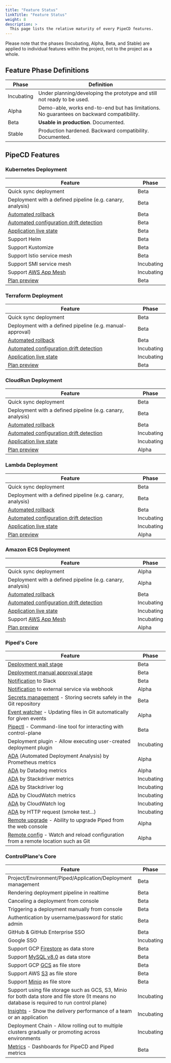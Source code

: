 ```yaml
---
title: "Feature Status"
linkTitle: "Feature Status"
weight: 8
description: >
  This page lists the relative maturity of every PipeCD features.
---
```


Please note that the phases (Incubating, Alpha, Beta, and Stable) are applied to individual features within the project, not to the project as a whole.

## Feature Phase Definitions

| Phase | Definition |
|-|-|
| Incubating | Under planning/developing the prototype and still not ready to be used. |
| Alpha | Demo-able, works end-to-end but has limitations. No guarantees on backward compatibility. |
| Beta | **Usable in production**. Documented. |
| Stable | Production hardened. Backward compatibility. Documented. |

## PipeCD Features

### Kubernetes Deployment

| Feature | Phase |
|-|-|
| Quick sync deployment | Beta |
| Deployment with a defined pipeline (e.g. canary, analysis) | Beta |
| [Automated rollback](/docs/user-guide/rolling-back-a-deployment/) | Beta |
| [Automated configuration drift detection](/docs/user-guide/configuration-drift-detection/) | Beta |
| [Application live state](/docs/user-guide/application-live-state/) | Beta |
| Support Helm | Beta |
| Support Kustomize | Beta |
| Support Istio service mesh | Beta |
| Support SMI service mesh | Incubating |
| Support [AWS App Mesh](https://aws.amazon.com/app-mesh/) | Incubating |
| [Plan preview](/docs/user-guide/plan-preview) | Beta |

### Terraform Deployment

| Feature | Phase |
|-|-|
| Quick sync deployment | Beta |
| Deployment with a defined pipeline (e.g. manual-approval) | Beta |
| [Automated rollback](/docs/user-guide/rolling-back-a-deployment/) | Beta |
| [Automated configuration drift detection](/docs/user-guide/configuration-drift-detection/) | Incubating |
| [Application live state](/docs/user-guide/application-live-state/) | Incubating |
| [Plan preview](/docs/user-guide/plan-preview) | Beta |

### CloudRun Deployment

| Feature | Phase |
|-|-|
| Quick sync deployment | Beta |
| Deployment with a defined pipeline (e.g. canary, analysis) | Beta |
| [Automated rollback](/docs/user-guide/rolling-back-a-deployment/) | Beta |
| [Automated configuration drift detection](/docs/user-guide/configuration-drift-detection/) | Incubating |
| [Application live state](/docs/user-guide/application-live-state/) | Incubating |
| [Plan preview](/docs/user-guide/plan-preview) | Alpha |

### Lambda Deployment

| Feature | Phase |
|-|-|
| Quick sync deployment | Beta |
| Deployment with a defined pipeline (e.g. canary, analysis) | Beta |
| [Automated rollback](/docs/user-guide/rolling-back-a-deployment/) | Beta |
| [Automated configuration drift detection](/docs/user-guide/configuration-drift-detection/) | Incubating |
| [Application live state](/docs/user-guide/application-live-state/) | Incubating |
| [Plan preview](/docs/user-guide/plan-preview) | Alpha |

### Amazon ECS Deployment

| Feature | Phase |
|-|-|
| Quick sync deployment | Alpha |
| Deployment with a defined pipeline (e.g. canary, analysis) | Alpha |
| [Automated rollback](/docs/user-guide/rolling-back-a-deployment/) | Beta |
| [Automated configuration drift detection](/docs/user-guide/configuration-drift-detection/) | Incubating |
| [Application live state](/docs/user-guide/application-live-state/) | Incubating |
| Support [AWS App Mesh](https://aws.amazon.com/app-mesh/) | Incubating |
| [Plan preview](/docs/user-guide/plan-preview) | Alpha |

### Piped's Core

| Feature | Phase |
|-|-|
| [Deployment wait stage](/docs/user-guide/adding-a-wait-stage/) | Beta |
| [Deployment manual approval stage](/docs/user-guide/adding-a-manual-approval/) | Beta |
| [Notification](/docs/operator-manual/piped/configuring-notifications/) to Slack | Beta |
| [Notification](/docs/operator-manual/piped/configuring-notifications/) to external service via webhook | Alpha |
| [Secrets management](/docs/user-guide/secret-management/) - Storing secrets safely in the Git repository | Beta |
| [Event watcher](/docs/user-guide/event-watcher/) - Updating files in Git automatically for given events | Alpha |
| [Pipectl](/docs/user-guide/command-line-tool/) - Command-line tool for interacting with control-plane | Beta |
| Deployment plugin - Allow executing user-created deployment plugin | Incubating |
| [ADA](/docs/user-guide/automated-deployment-analysis/) (Automated Deployment Analysis) by Prometheus metrics | Alpha |
| [ADA](/docs/user-guide/automated-deployment-analysis/) by Datadog metrics | Alpha |
| [ADA](/docs/user-guide/automated-deployment-analysis/) by Stackdriver metrics | Incubating |
| [ADA](/docs/user-guide/automated-deployment-analysis/) by Stackdriver log | Incubating |
| [ADA](/docs/user-guide/automated-deployment-analysis/) by CloudWatch metrics | Incubating |
| [ADA](/docs/user-guide/automated-deployment-analysis/) by CloudWatch log | Incubating |
| [ADA](/docs/user-guide/automated-deployment-analysis/) by HTTP request (smoke test...) | Incubating |
| [Remote upgrade](/docs/operator-manual/piped/remote-upgrade-remote-config/#remote-upgrade) - Ability to upgrade Piped from the web console | Alpha |
| [Remote config](/docs/operator-manual/piped/remote-upgrade-remote-config/#remote-config) - Watch and reload configuration from a remote location such as Git | Alpha |

### ControlPlane's Core

| Feature | Phase |
|-|-|
| Project/Environment/Piped/Application/Deployment management | Beta |
| Rendering deployment pipeline in realtime | Beta |
| Canceling a deployment from console | Beta |
| Triggering a deployment manually from console | Beta |
| Authentication by username/password for static admin | Beta |
| GitHub & GitHub Enterprise SSO | Beta |
| Google SSO | Incubating |
| Support GCP [Firestore](https://cloud.google.com/firestore) as data store | Beta |
| Support [MySQL v8.0](https://www.mysql.com/) as data store | Beta |
| Support GCP [GCS](https://cloud.google.com/storage) as file store | Beta |
| Support AWS [S3](https://aws.amazon.com/s3/) as file store | Beta |
| Support [Minio](https://github.com/minio/minio) as file store | Beta |
| Support using file storage such as GCS, S3, Minio for both data store and file store (It means no database is required to run control plane) | Incubating |
| [Insights](/docs/user-guide/insights/) - Show the delivery performance of a team or an application | Incubating |
| Deployment Chain - Allow rolling out to multiple clusters gradually or promoting across environments | Incubating |
| [Metrics](/docs/operator-manual/control-plane/metrics/) - Dashboards for PipeCD and Piped metrics | Beta |
